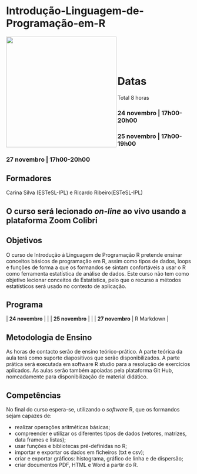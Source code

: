 # Introdução-Linguagem-de-Programação-em-R

<img src="https://github.com/CarinaSilva/Introducao-Linguagem-de-Programacao-em-R/blob/main/Logos.png" width=300 align=left> <br />

<br />
<br />


# Datas 
Total 8 horas

### 24 novembro | 17h00-20h00
### 25 novembro | 17h00-19h00
### 27 novembro | 17h00-20h00 

## Formadores
   Carina Silva (ESTeSL-IPL) e Ricardo Ribeiro(ESTeSL-IPL)
   
## O curso será lecionado *on-line* ao vivo usando a plataforma Zoom Colibri

## Objetivos
O curso de Introdução à Linguagem de Programação R pretende ensinar conceitos básicos de programação em R, assim como tipos de dados, loops e funções de forma a que os formandos se sintam confortáveis a usar o R como ferramenta estatística de análise de dados.
Este curso não tem como objetivo lecionar conceitos de Estatística, pelo que o recurso a métodos estatísticos será usado no contexto de aplicação.

## Programa


| **24 novembro**                   |                                   |
| **25 novembro**                   |                                   |
| **27 novembro**                   |    R Markdown                     |



## Metodologia de Ensino
As horas de contacto serão de ensino teórico-prático. A parte teórica da aula terá como suporte diapositivos que serão disponibilizados. A parte prática será executada em software R studio para a resolução de exercícios aplicados. As aulas serão também apoiadas pela plataforma Git Hub, nomeadamente para disponibilização de material didático.

## Competências
No final do curso espera-se, utilizando o *software* R, que os formandos sejam capazes de:

   - realizar operações aritméticas básicas;
   - compreender e utilizar os diferentes tipos de dados (vetores, matrizes, data frames e listas);
   - usar funções e bibliotecas pré-definidas no R;
   - importar e exportar os dados em ficheiros (txt e csv);
   - criar e exportar gráficos: histograma, gráfico de linha e de dispersão;
   - criar documentos PDF, HTML e Word a partir do R.
   


